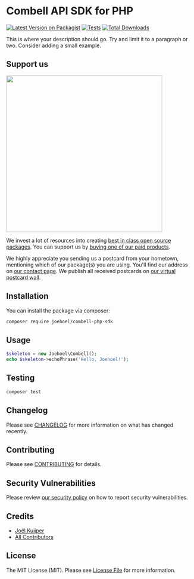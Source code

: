 # Combell API SDK for PHP

[![Latest Version on Packagist](https://img.shields.io/packagist/v/joehoel/combell-php-sdk.svg?style=flat-square)](https://packagist.org/packages/joehoel/combell-php-sdk)
[![Tests](https://img.shields.io/github/actions/workflow/status/joehoel/combell-php-sdk/run-tests.yml?branch=master&label=tests&style=flat-square)](https://github.com/joehoel/combell-php-sdk/actions/workflows/run-tests.yml)
[![Total Downloads](https://img.shields.io/packagist/dt/joehoel/combell-php-sdk.svg?style=flat-square)](https://packagist.org/packages/joehoel/combell-php-sdk)

This is where your description should go. Try and limit it to a paragraph or two. Consider adding a small example.

## Support us

[<img src="https://github-ads.s3.eu-central-1.amazonaws.com/combell-php-sdk.jpg?t=1" width="419px" />](https://spatie.be/github-ad-click/combell-php-sdk)

We invest a lot of resources into creating [best in class open source packages](https://spatie.be/open-source). You can support us by [buying one of our paid products](https://spatie.be/open-source/support-us).

We highly appreciate you sending us a postcard from your hometown, mentioning which of our package(s) you are using. You'll find our address on [our contact page](https://spatie.be/about-us). We publish all received postcards on [our virtual postcard wall](https://spatie.be/open-source/postcards).

## Installation

You can install the package via composer:

```bash
composer require joehoel/combell-php-sdk
```

## Usage

```php
$skeleton = new Joehoel\Combell();
echo $skeleton->echoPhrase('Hello, Joehoel!');
```

## Testing

```bash
composer test
```

## Changelog

Please see [CHANGELOG](CHANGELOG.md) for more information on what has changed recently.

## Contributing

Please see [CONTRIBUTING](https://github.com/spatie/.github/blob/master/CONTRIBUTING.md) for details.

## Security Vulnerabilities

Please review [our security policy](../../security/policy) on how to report security vulnerabilities.

## Credits

- [Joël Kuijper](https://github.com/Joehoel)
- [All Contributors](../../contributors)

## License

The MIT License (MIT). Please see [License File](LICENSE.md) for more information.

